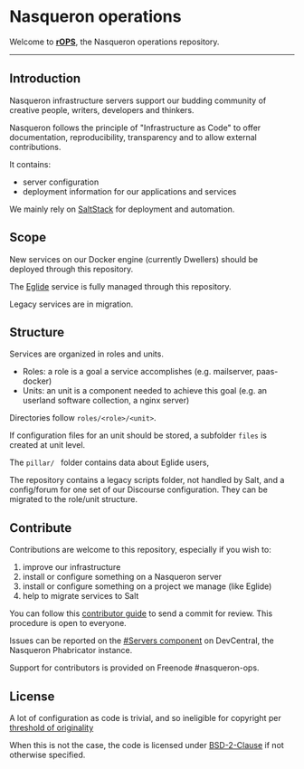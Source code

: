 Nasqueron operations
====================

Welcome to **[rOPS](https://devcentral.nasqueron.org/diffusion/OPS/)**, the Nasqueron operations repository.

----------

Introduction
------------

Nasqueron infrastructure servers support our budding community
of creative people, writers, developers and thinkers.

Nasqueron follows the principle of "Infrastructure as Code"
to offer documentation, reproducibility, transparency and
to allow external contributions.

It contains:

 - server configuration
 - deployment information for our applications and services

We mainly rely on [SaltStack](https://docs.saltstack.com/en/latest/contents.html)
for deployment and automation.

Scope
-----

New services on our Docker engine (currently Dwellers) should be
deployed through this repository.

The [Eglide](http://www.eglide.org/) service is fully managed
through this repository.

Legacy services are in migration.

Structure
---------

Services are organized in roles and units.

* Roles: a role is a goal a service accomplishes (e.g. mailserver, paas-docker)
* Units: an unit is a component needed to achieve this goal
  (e.g. an userland software collection, a nginx server)

Directories follow `roles/<role>/<unit>`.

If configuration files for an unit should be stored,
a subfolder `files` is created at unit level.

The `pillar/ ` folder contains data about Eglide users,

The repository contains a legacy scripts folder, not handled by Salt,
and a config/forum for one set of our Discourse configuration.
They can be migrated to the role/unit structure.

Contribute
----------

Contributions are welcome to this repository, especially if you wish to:

 1. improve our infrastructure
 2. install or configure something on a Nasqueron server
 3. install or configure something on a project we manage (like Eglide)
 4. help to migrate services to Salt

You can follow this [contributor guide](https://agora.nasqueron.org/How%20to%20contribute%20code)
to send a commit for review. This procedure is open to everyone.

Issues can be reported on the [#Servers component](https://devcentral.nasqueron.org/tag/servers/)
on DevCentral, the Nasqueron Phabricator instance.

Support for contributors is provided on Freenode #nasqueron-ops.

License
-------

A lot of configuration as code is trivial, and so ineligible for copyright per
[threshold of originality](https://en.wikipedia.org/wiki/Threshold_of_originality)

When this is not the case, the code is licensed under
[BSD-2-Clause](https://opensource.org/licenses/BSD-2-Clause)
if not otherwise specified.

